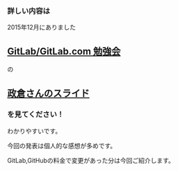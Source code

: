 ### 詳しい内容は

2015年12月にありました

## [GitLab/GitLab.com 勉強会](https://kagoben.doorkeeper.jp/events/35948)

の

## [政倉さんのスライド](https://masakura.github.io/gitlab-slide)

### を見てください！

わかりやすいです。

今回の発表は個人的な感想が多めです。

GitLab,GitHubの料金で変更があった分は今回ご紹介します。
